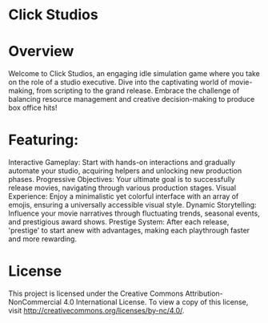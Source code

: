 # Click Studios

# Overview
Welcome to Click Studios, an engaging idle simulation game where you take on the role of a studio executive. Dive into the captivating world of movie-making, from scripting to the grand release. Embrace the challenge of balancing resource management and creative decision-making to produce box office hits!

# Featuring:
Interactive Gameplay: Start with hands-on interactions and gradually automate your studio, acquiring helpers and unlocking new production phases.
Progressive Objectives: Your ultimate goal is to successfully release movies, navigating through various production stages.
Visual Experience: Enjoy a minimalistic yet colorful interface with an array of emojis, ensuring a universally accessible visual style.
Dynamic Storytelling: Influence your movie narratives through fluctuating trends, seasonal events, and prestigious award shows.
Prestige System: After each release, 'prestige' to start anew with advantages, making each playthrough faster and more rewarding.

# License
This project is licensed under the Creative Commons Attribution-NonCommercial 4.0 International License. To view a copy of this license, visit http://creativecommons.org/licenses/by-nc/4.0/.
